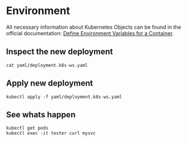 # Environment 

All necessary information about Kubernetes Objects can be found in the official documentation: [Define Environment Variables for a Container](https://kubernetes.io/docs/tasks/inject-data-application/define-environment-variable-container/). 


## Inspect the new deployment

```
cat yaml/deployment.k8s-ws.yaml
```

## Apply new deployment

```
kubectl apply -f yaml/deployment.k8s-ws.yaml
```

## See whats happen

```
kubectl get pods
kubectl exec -it tester curl mysvc
```
